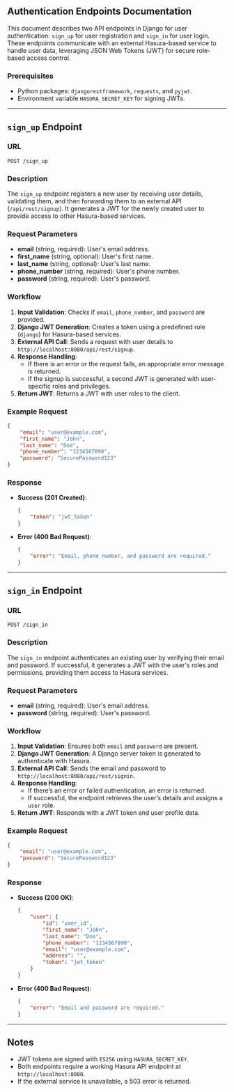 ## Authentication Endpoints Documentation

This document describes two API endpoints in Django for user authentication: `sign_up` for user registration and `sign_in` for user login. These endpoints communicate with an external Hasura-based service to handle user data, leveraging JSON Web Tokens (JWT) for secure role-based access control.

### Prerequisites
- Python packages: `djangorestframework`, `requests`, and `pyjwt`.
- Environment variable `HASURA_SECRET_KEY` for signing JWTs.

---

## `sign_up` Endpoint

### URL
`POST /sign_up`

### Description
The `sign_up` endpoint registers a new user by receiving user details, validating them, and then forwarding them to an external API (`/api/rest/signup`). It generates a JWT for the newly created user to provide access to other Hasura-based services.

### Request Parameters
- **email** (string, required): User's email address.
- **first_name** (string, optional): User's first name.
- **last_name** (string, optional): User's last name.
- **phone_number** (string, required): User's phone number.
- **password** (string, required): User's password.

### Workflow
1. **Input Validation**: Checks if `email`, `phone_number`, and `password` are provided.
2. **Django JWT Generation**: Creates a token using a predefined role (`django`) for Hasura-based services.
3. **External API Call**: Sends a request with user details to `http://localhost:8080/api/rest/signup`.
4. **Response Handling**: 
   - If there is an error or the request fails, an appropriate error message is returned.
   - If the signup is successful, a second JWT is generated with user-specific roles and privileges.
5. **Return JWT**: Returns a JWT with user roles to the client.

### Example Request
```json
{
    "email": "user@example.com",
    "first_name": "John",
    "last_name": "Doe",
    "phone_number": "1234567890",
    "password": "SecurePassword123"
}
```

### Response
- **Success (201 Created)**:
  ```json
  {
      "token": "jwt_token"
  }
  ```
- **Error (400 Bad Request)**:
  ```json
  {
      "error": "Email, phone number, and password are required."
  }
  ```

---

## `sign_in` Endpoint

### URL
`POST /sign_in`

### Description
The `sign_in` endpoint authenticates an existing user by verifying their email and password. If successful, it generates a JWT with the user's roles and permissions, providing them access to Hasura services.

### Request Parameters
- **email** (string, required): User's email address.
- **password** (string, required): User's password.

### Workflow
1. **Input Validation**: Ensures both `email` and `password` are present.
2. **Django JWT Generation**: A Django server token is generated to authenticate with Hasura.
3. **External API Call**: Sends the email and password to `http://localhost:8080/api/rest/signin`.
4. **Response Handling**:
   - If there’s an error or failed authentication, an error is returned.
   - If successful, the endpoint retrieves the user’s details and assigns a `user` role.
5. **Return JWT**: Responds with a JWT token and user profile data.

### Example Request
```json
{
    "email": "user@example.com",
    "password": "SecurePassword123"
}
```

### Response
- **Success (200 OK)**:
  ```json
  {
      "user": {
          "id": "user_id",
          "first_name": "John",
          "last_name": "Doe",
          "phone_number": "1234567890",
          "email": "user@example.com",
          "address": "",
          "token": "jwt_token"
      }
  }
  ```
- **Error (400 Bad Request)**:
  ```json
  {
      "error": "Email and password are required."
  }
  ```

---

## Notes
- JWT tokens are signed with `ES256` using `HASURA_SECRET_KEY`.
- Both endpoints require a working Hasura API endpoint at `http://localhost:8080`.
- If the external service is unavailable, a 503 error is returned.